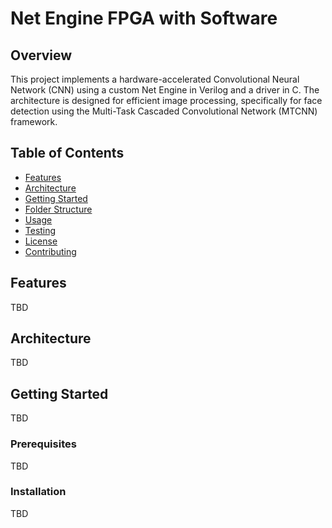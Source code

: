 # Net Engine FPGA with Software

## Overview

This project implements a hardware-accelerated Convolutional Neural Network (CNN) using a custom Net Engine in Verilog and a driver in C. The architecture is designed for efficient image processing, specifically for face detection using the Multi-Task Cascaded Convolutional Network (MTCNN) framework.

## Table of Contents

- [Features](#features)
- [Architecture](#architecture)
- [Getting Started](#getting-started)
- [Folder Structure](#folder-structure)
- [Usage](#usage)
- [Testing](#testing)
- [License](#license)
- [Contributing](#contributing)

## Features

TBD

## Architecture

TBD

## Getting Started

TBD

### Prerequisites

TBD

### Installation

TBD
